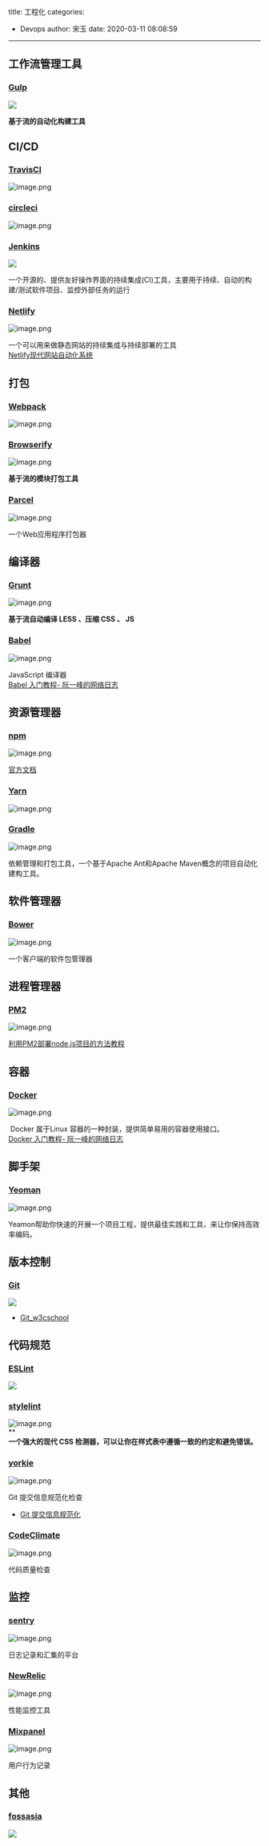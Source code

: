 title: 工程化
categories:
 - Devops
author: 宋玉
date: 2020-03-11 08:08:59
---

## 工作流管理工具

### [Gulp](https://www.gulpjs.com.cn/)
![](https://cdn.nlark.com/yuque/0/2020/png/394169/1583055008545-d3d54cdf-7889-4c11-8253-019ec94f05d9.png#align=left&display=inline&height=769&originHeight=769&originWidth=1440&size=0&status=done&style=none&width=1440)

**基于流的自动化构建工具**

## CI/CD

### [TravisCI](https://travis-ci.com/)
![image.png](https://cdn.nlark.com/yuque/0/2020/png/394169/1583066553902-124ca912-3847-49be-a4f9-ee71bebe7f9c.png#align=left&display=inline&height=764&name=image.png&originHeight=1528&originWidth=2876&size=193379&status=done&style=none&width=1438)

### [circleci](https://circleci.com/)
![image.png](https://cdn.nlark.com/yuque/0/2020/png/394169/1583884733813-32dee421-e246-4aec-983a-b574a351b429.png#align=left&display=inline&height=765&name=image.png&originHeight=1530&originWidth=2876&size=355721&status=done&style=none&width=1438)

### [Jenkins](https://www.w3cschool.cn/jenkins/jenkins-5h3228n2.html)
![](https://cdn.nlark.com/yuque/0/2020/png/394169/1583055008357-3008e1a7-e789-48a6-8985-9abcc24536e5.png#align=left&display=inline&height=769&originHeight=769&originWidth=1440&size=0&status=done&style=none&width=1440)

一个开源的、提供友好操作界面的持续集成(CI)工具，主要用于持续、自动的构建/测试软件项目、监控外部任务的运行

### [Netlify](https://www.netlify.com/)
![image.png](https://cdn.nlark.com/yuque/0/2020/png/394169/1583074601186-a875da23-1f44-495e-9ddf-d9cd2372e9f0.png#align=left&display=inline&height=762&name=image.png&originHeight=1524&originWidth=2880&size=2688940&status=done&style=none&width=1440)

一个可以用来做静态网站的持续集成与持续部署的工具<br />[Netlify现代网站自动化系统](https://zhuanlan.zhihu.com/p/29225512)

## 打包

### [Webpack](https://www.webpackjs.com/)
![image.png](https://cdn.nlark.com/yuque/0/2020/png/394169/1583066113840-83f6d5ee-f5e0-4929-b3d4-878501c26761.png#align=left&display=inline&height=763&name=image.png&originHeight=1526&originWidth=2874&size=240214&status=done&style=none&width=1437)

### [Browserify](http://browserify.org/)
![image.png](https://cdn.nlark.com/yuque/0/2020/png/394169/1583551171201-bfac6199-ced4-49ba-9a0d-b40bee32f7f7.png#align=left&display=inline&height=760&name=image.png&originHeight=1520&originWidth=2880&size=402879&status=done&style=none&width=1440)

**基于流的模块打包工具**

### [Parcel](https://parceljs.org/getting_started.html)
![image.png](https://cdn.nlark.com/yuque/0/2020/png/394169/1583066425429-25a3b0d1-022b-4f32-acdf-80cbc260e48f.png#align=left&display=inline&height=762&name=image.png&originHeight=1524&originWidth=2880&size=380411&status=done&style=none&width=1440)

一个Web应用程序打包器

## 编译器

### [Grunt](https://gruntjs.com/)
![image.png](https://cdn.nlark.com/yuque/0/2020/png/394169/1583550522862-99393e8c-51e0-44e1-9a60-187cdfb68316.png#align=left&display=inline&height=764&name=image.png&originHeight=1528&originWidth=2878&size=471436&status=done&style=none&width=1439)

**基于流自动编译 LESS 、压缩 CSS 、 JS**

### [Babel](https://babeljs.io/)
![image.png](https://cdn.nlark.com/yuque/0/2020/png/394169/1583550934756-e20d1dcb-ac4a-4cb6-8a1b-4e86d9ad6ef2.png#align=left&display=inline&height=762&name=image.png&originHeight=1524&originWidth=2878&size=335637&status=done&style=none&width=1439)

JavaScript 编译器<br />[Babel 入门教程- 阮一峰的网络日志](http://www.ruanyifeng.com/blog/2016/01/babel.html)

## 资源管理器

### [npm](https://www.npmjs.com/)
![image.png](https://cdn.nlark.com/yuque/0/2020/png/394169/1583549622301-fa2d571f-362c-4c9b-815a-b632745ce27b.png#align=left&display=inline&height=764&name=image.png&originHeight=1528&originWidth=2876&size=1021020&status=done&style=none&width=1438)

[官方文档](https://www.npmjs.cn/)


### [Yarn](https://yarnpkg.com/)
![image.png](https://cdn.nlark.com/yuque/0/2020/png/394169/1583066228897-8b1e56dd-3249-4901-9d5d-fb5738e3eb35.png#align=left&display=inline&height=763&name=image.png&originHeight=1526&originWidth=2880&size=303280&status=done&style=none&width=1440)


### [Gradle](https://gradle.org/)
![image.png](https://cdn.nlark.com/yuque/0/2020/png/394169/1583551471964-29c95ee8-2434-4aa5-a3d8-2f2dd8f35e83.png#align=left&display=inline&height=760&name=image.png&originHeight=1520&originWidth=2870&size=549269&status=done&style=none&width=1435)

依赖管理和打包工具，一个基于Apache Ant和Apache Maven概念的项目自动化建构工具。

## 软件管理器

### [Bower](https://bower.io/)
![image.png](https://cdn.nlark.com/yuque/0/2020/png/394169/1583550741062-283a3414-c691-410f-b5cc-656ee3bbec8c.png#align=left&display=inline&height=764&name=image.png&originHeight=1528&originWidth=2880&size=440968&status=done&style=none&width=1440)

一个客户端的软件包管理器

## 进程管理器

### [PM2](https://pm2.keymetrics.io/)
![image.png](https://cdn.nlark.com/yuque/0/2020/png/394169/1583066370934-5bed5eb9-5e32-4b46-afcd-2110ae32c20c.png#align=left&display=inline&height=763&name=image.png&originHeight=1526&originWidth=2878&size=3238493&status=done&style=none&width=1439)

[利用PM2部署node.js项目的方法教程](https://www.jb51.net/article/113398.htm)

## 容器

### [Docker](https://www.docker.com/)
![image.png](https://cdn.nlark.com/yuque/0/2020/png/394169/1583066798398-a70b455f-1ef8-4143-9e03-1762cd5e87d4.png#align=left&display=inline&height=739&name=image.png&originHeight=1478&originWidth=2870&size=1133132&status=done&style=none&width=1435)

 Docker 属于Linux 容器的一种封装，提供简单易用的容器使用接口。<br />[Docker 入门教程- 阮一峰的网络日志](https://www.ruanyifeng.com/blog/2018/02/docker-tutorial.html)

## 脚手架

### [Yeoman](https://yeoman.io/)
![image.png](https://cdn.nlark.com/yuque/0/2020/png/394169/1583551269120-0db019dc-13f3-4b61-bbf0-5620e921b7a4.png#align=left&display=inline&height=765&name=image.png&originHeight=1530&originWidth=2880&size=540626&status=done&style=none&width=1440)

Yeamon帮助你快速的开展一个项目工程，提供最佳实践和工具，来让你保持高效率编码。

## 版本控制

### [Git](https://git-scm.com/doc)
![](https://cdn.nlark.com/yuque/0/2020/png/394169/1583055008515-2809075a-ed6d-474f-8d05-2c913afe9546.png#align=left&display=inline&height=769&originHeight=769&originWidth=1440&size=0&status=done&style=none&width=1440)

- [Git_w3cschool](https://www.w3cschool.cn/doc_git/)


## 代码规范

### [ESLint](https://eslint.org/)
![](https://cdn.nlark.com/yuque/0/2020/png/394169/1583055008507-33a93dab-ef5b-4c52-8823-57549507d5c8.png#align=left&display=inline&height=769&originHeight=769&originWidth=1440&size=0&status=done&style=none&width=1440)

### [stylelint](http://stylelint.cn/)
![image.png](https://cdn.nlark.com/yuque/0/2020/png/394169/1583068387727-b5f4b0c0-237b-4294-a0ad-dec3aaef2229.png#align=left&display=inline&height=760&name=image.png&originHeight=1520&originWidth=2880&size=446841&status=done&style=none&width=1440)<br />**<br />**一个强大的现代 CSS 检测器，可以让你在样式表中遵循一致的约定和避免错误。**

### [yorkie](https://www.npmjs.com/package/yorkie)
![image.png](https://cdn.nlark.com/yuque/0/2020/png/394169/1583832679195-0ce51fc9-10cf-40c1-8182-346dd89064a3.png#align=left&display=inline&height=762&name=image.png&originHeight=1524&originWidth=2880&size=321907&status=done&style=none&width=1440)

Git 提交信息规范化检查

- [Git 提交信息规范化](https://zhuanlan.zhihu.com/p/74930500)

### [CodeClimate](https://codeclimate.com/customers/)
![image.png](https://cdn.nlark.com/yuque/0/2020/png/394169/1583885091684-2ab6e322-d426-4620-877a-d77afb083ce7.png#align=left&display=inline&height=761&name=image.png&originHeight=1522&originWidth=2878&size=4767726&status=done&style=none&width=1439)

代码质量检查

## 监控

### [sentry](https://sentry.io/)
![image.png](https://cdn.nlark.com/yuque/0/2020/png/394169/1583884536176-f5eebcb0-f4dc-4d15-b536-55767ea4860d.png#align=left&display=inline&height=763&name=image.png&originHeight=1526&originWidth=2876&size=2644648&status=done&style=none&width=1438)

日志记录和汇集的平台

### [NewRelic](https://www.newrelic.com/)
![image.png](https://cdn.nlark.com/yuque/0/2020/png/394169/1583884886590-3d247caa-470f-4e36-8776-5b9284025d03.png#align=left&display=inline&height=761&name=image.png&originHeight=1522&originWidth=2880&size=2725272&status=done&style=none&width=1440)

性能监控工具

### [Mixpanel](https://mixpanel.com/)
![image.png](https://cdn.nlark.com/yuque/0/2020/png/394169/1583885294532-b9343058-a977-4afe-8329-9c95421ae152.png#align=left&display=inline&height=763&name=image.png&originHeight=1526&originWidth=2874&size=1006335&status=done&style=none&width=1437)

用户行为记录

## 其他

### [fossasia](https://blog.fossasia.org/tag/universal-cookies/)
![](https://cdn.nlark.com/yuque/0/2020/png/394169/1583055008268-f306678d-53dd-43b9-a0bf-0b1d134a3ea1.png#align=left&display=inline&height=769&originHeight=769&originWidth=1440&size=0&status=done&style=none&width=1440)
